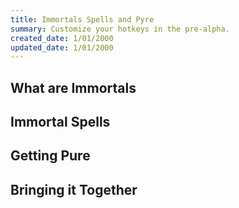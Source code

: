 ```yaml
---
title: Immortals Spells and Pyre 
summary: Customize your hotkeys in the pre-alpha. 
created_date: 1/01/2000 
updated_date: 1/01/2000
---
```


## What are Immortals

## Immortal Spells

## Getting Pure

## Bringing it Together